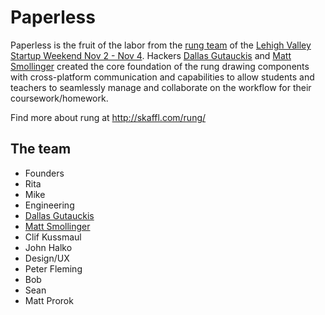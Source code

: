 Paperless
=========

Paperless is the fruit of the labor from the [rung team](http://skaffl.com/rung/) of the [Lehigh Valley Startup Weekend Nov 2 - Nov 4](http://lehighvalley.startupweekend.org/). Hackers [Dallas Gutauckis](http://www.github.com/dallasgutauckis) and [Matt Smollinger](http://www.github.com/msmollin) created the core foundation of the rung drawing components with cross-platform communication and capabilities to allow students and teachers to seamlessly manage and collaborate on the workflow for their coursework/homework.

Find more about rung at http://skaffl.com/rung/

The team
--------

- Founders
 - Rita 
 - Mike
- Engineering
 - [Dallas Gutauckis](http://dallasgutauckis.com)
 - [Matt Smollinger](http://mattsmollinger.com)
 - Clif Kussmaul
 - John Halko
- Design/UX
 - Peter Fleming
 - Bob
 - Sean 
 - Matt Prorok